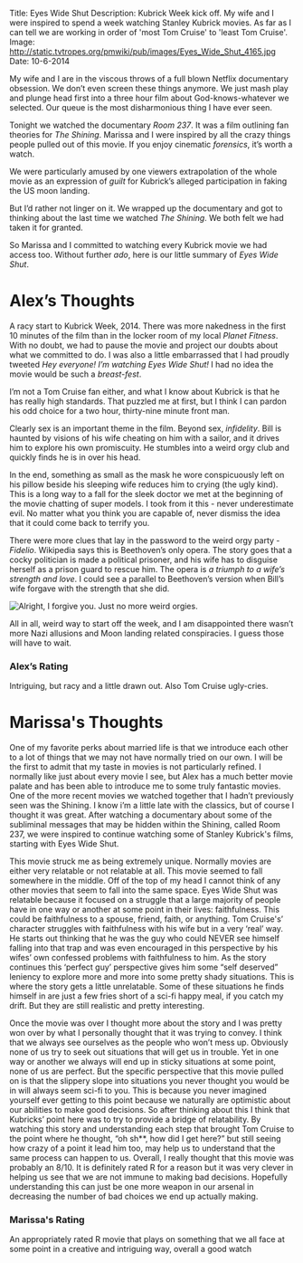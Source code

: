 Title: Eyes Wide Shut
Description: Kubrick Week kick off.  My wife and I were inspired to spend a week watching Stanley Kubrick movies.  As far as I can tell we are working in order of 'most Tom Cruise' to 'least Tom Cruise'.
Image: http://static.tvtropes.org/pmwiki/pub/images/Eyes_Wide_Shut_4165.jpg
Date: 10-6-2014 

My wife and I are in the viscous throws of a full blown Netflix documentary obsession.  We don’t even screen these things anymore.  We just mash play and plunge head first into a three hour film about God-knows-whatever we selected.  Our queue is the most disharmonious thing I have ever seen.

Tonight we watched the documentary *Room 237*.  It was a film outlining fan theories for *The Shining*.  Marissa and I were inspired by all the crazy things people pulled out of this movie.  If you enjoy cinematic *forensics*, it’s worth a watch.

We were particularly  amused by one viewers extrapolation of the whole movie as an expression of *guilt* for Kubrick’s alleged participation in faking the US moon landing.

But I’d rather not linger on it.  We wrapped up the documentary and got to thinking about the last time we watched *The Shining*.  We both felt we had taken it for granted.

So Marissa and I committed to watching every Kubrick movie we had access too.  Without further *ado*, here is our little summary of *Eyes Wide Shut*.

# Alex’s Thoughts

A racy start to Kubrick Week, 2014.  There was more nakedness in the first 10 minutes of the film than in the locker room of my local *Planet Fitness*.  With no doubt, we had to pause the movie and project our doubts about what we committed to do.  I was also a little embarrassed that I had proudly tweeted *Hey everyone!  I’m watching Eyes Wide Shut!*  I had no idea the movie would be such a *breast-fest*.

I’m not a Tom Cruise fan either, and what I know about Kubrick is that he has really high standards.  That puzzled me at first, but I think I can pardon his odd choice for a two hour, thirty-nine minute front man.

Clearly sex is an important theme in the film.  Beyond sex, *infidelity*.  Bill is haunted by visions of his wife cheating on him with a sailor, and it drives him to explore his own promiscuity.  He stumbles into a weird orgy club and quickly finds he is in over his head.

In the end, something as small as the mask he wore conspicuously left on his pillow beside his sleeping wife reduces him to crying (the ugly kind).  This is a long way to a fall for the sleek doctor we met at the beginning of the movie chatting of super models.  I took from it this - never underestimate evil.  No matter what you think you are capable of, never dismiss the idea that it could come back to terrify you.

There were more clues that lay in the password to the weird orgy party - *Fidelio*.  Wikipedia says this is Beethoven’s only opera.  The story goes that a cocky politician is made a political prisoner, and his wife has to disguise herself as a prison guard to rescue him.  The opera is *a triumph to a wife’s strength and love*.  I could see a parallel to Beethoven’s version when Bill’s wife forgave with the strength that she did.

![Alright, I forgive you.  Just no more weird orgies.](http://images2.fanpop.com/image/photos/10400000/Nicole-in-Eyes-Wide-Shut-nicole-kidman-10496276-761-556.jpg)

All in all, weird way to start off the week, and I am disappointed there wasn’t more Nazi allusions and Moon landing related conspiracies.  I guess those will have to wait.

### Alex’s Rating

Intriguing, but racy and a little drawn out.  Also Tom Cruise ugly-cries.

<i class="fa fa-star"></i>
<i class="fa fa-star"></i>
<i class="fa fa-star"></i>
<i class="fa fa-star"></i>
<i class="fa fa-star"></i>
<i class="fa fa-star"></i>
<i class="fa fa-star"></i>
<i class="fa fa-star"></i>
<i class="fa fa-star-half-o"></i>
<i class="fa fa-star-o"></i>

# Marissa's Thoughts

One of my favorite perks about married life is that we introduce each other to a lot of things that we may not have normally tried on our own. I will be the first to admit that my taste in movies is not particularly refined. I normally like just about every movie I see, but Alex has a much better movie palate and has been able to introduce me to some truly fantastic movies. One of the more recent movies we watched together that I hadn’t previously seen was the Shining. I know i’m a little late with the classics, but of course I thought it was great. After watching a documentary about some of the subliminal messages that may be hidden within the Shining, called Room 237, we were inspired to continue watching some of Stanley Kubrick's films, starting with Eyes Wide Shut. 

This movie struck me as being extremely unique. Normally movies are either very relatable or not relatable at all. This movie seemed to fall somewhere in the middle. Off of the top of my head I cannot think of any other movies that seem to fall into the same space. Eyes Wide Shut was relatable because it focused on a struggle that a large majority of people have in one way or another at some point in their lives: faithfulness. This could be faithfulness to a spouse, friend, faith, or anything. Tom Cruise's’ character struggles with faithfulness with his wife but in a very ‘real’ way. He starts out thinking that he was the guy who could NEVER see himself falling into that trap and was even encouraged in this perspective by his wifes’ own confessed problems with faithfulness to him. As the story continues this ‘perfect guy’ perspective gives him some “self deserved” leniency to explore more and more into some pretty shady situations. This is where the story gets a little unrelatable. Some of these situations he finds himself in are just a few fries short of a sci-fi happy meal, if you catch my drift. But they are still realistic and pretty interesting. 

Once the movie was over I thought more about the story and I was pretty won over by what I personally thought that it was trying to convey. I think that we always see ourselves as the people who won’t mess up. Obviously none of us try to seek out situations that will get us in trouble. Yet in one way or another we always will end up in sticky situations at some point, none of us are perfect. But the specific perspective that this movie pulled on is that the slippery slope into situations you never thought you would be in will always seem sci-fi to you. This is because you never imagined yourself ever getting to this point because we naturally are optimistic about our abilities to make good decisions. So after thinking about this I think that Kubricks’ point here was to try to provide a bridge of relatability. By watching this story and understanding each step that brought Tom Cruise to the point where he thought, “oh sh**, how did I get here?” but still seeing how crazy of a point it lead him too, may help us to understand that the same process can happen to us. Overall, I really thought that this movie was probably an 8/10. It is definitely rated R for a reason but it was very clever in helping us see that we are not immune to making bad decisions. Hopefully understanding this can just be one more weapon in our arsenal in decreasing the number of bad choices we end up actually making.

### Marissa's Rating

An appropriately rated R movie that plays on something that we all face at some point in a creative and intriguing way, overall a good watch

<i class="fa fa-star"></i>
<i class="fa fa-star"></i>
<i class="fa fa-star"></i>
<i class="fa fa-star"></i>
<i class="fa fa-star"></i>
<i class="fa fa-star"></i>
<i class="fa fa-star"></i>
<i class="fa fa-star"></i>
<i class="fa fa-star-o"></i>
<i class="fa fa-star-o"></i>
